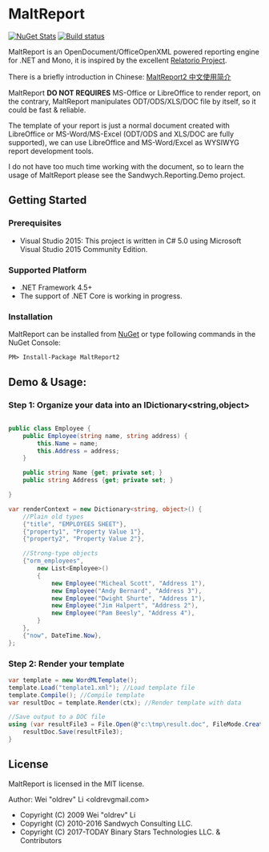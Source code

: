 # MaltReport

[![NuGet Stats](https://img.shields.io/nuget/v/MaltReport2.svg)](https://www.nuget.org/packages/MaltReport2) 
[![Build status](https://ci.appveyor.com/api/projects/status/w9rc2jbb6v4o4jgk/branch/master?svg=true)](https://ci.appveyor.com/project/oldrev/maltreport/branch/master)

MaltReport is an OpenDocument/OfficeOpenXML powered reporting engine for .NET and Mono, it is inspired by the excellent [Relatorio Project](http://relatorio.openhex.org/).

There is a briefly introduction in Chinese: [MaltReport2 中文使用简介](http://www.cnblogs.com/oldrev/p/maltreport2_intro.html)

MaltReport **DO NOT REQUIRES** MS-Office or LibreOffice to render report, on the contrary, MaltReport manipulates ODT/ODS/XLS/DOC file by itself, so it could be fast & reliable. 

The template of your report is just a normal document created with LibreOffice or MS-Word/MS-Excel (ODT/ODS and XLS/DOC are fully supported), 
we can use LibreOffice and MS-Word/Excel as WYSIWYG report development tools.

I do not have too much time working with the document, so to learn the usage of MaltReport please see the Sandwych.Reporting.Demo project.


## Getting Started

### Prerequisites

* Visual Studio 2015: This project is written in C# 5.0 using Microsoft Visual Studio 2015 Community Edition.

### Supported Platform

* .NET Framework 4.5+
* The support of .NET Core is working in progress.

### Installation

MaltReport can be installed from [NuGet](https://www.nuget.org/packages/MaltReport2) or type following commands in the NuGet Console:

```
PM> Install-Package MaltReport2
```

## Demo & Usage:

### Step 1: Organize your data into an IDictionary<string,object>

```csharp

public class Employee {
    public Employee(string name, string address) {
        this.Name = name;
        this.Address = address;
    }

    public string Name {get; private set; }
    public string Address {get; private set; }

}

var renderContext = new Dictionary<string, object>() {
    //Plain old types
    {"title", "EMPLOYEES SHEET"},
    {"property1", "Property Value 1"},
    {"property2", "Property Value 2"},

    //Strong-type objects
    {"orm_employees",
        new List<Employee>()
        {
            new Employee("Micheal Scott", "Address 1"),
            new Employee("Andy Bernard", "Address 3"),
            new Employee("Dwight Shurte", "Address 1"),
            new Employee("Jim Halpert", "Address 2"),
            new Employee("Pam Beesly", "Address 4"),
        }
    },
    {"now", DateTime.Now}, 
};
```

### Step 2: Render your template

```csharp
var template = new WordMLTemplate();
template.Load("template1.xml"); //Load template file
template.Compile(); //Compile template
var resultDoc = template.Render(ctx); //Render template with data

//Save output to a DOC file
using (var resultFile3 = File.Open(@"c:\tmp\result.doc", FileMode.Create, FileAccess.ReadWrite)) { 
    resultDoc.Save(resultFile3);
}
```

## License

MaltReport is licensed in the MIT license.

Author: Wei "oldrev" Li <oldrev<at>gmail.com>

* Copyright (C) 2009 Wei "oldrev" Li
* Copyright (C) 2010-2016 Sandwych Consulting LLC.
* Copyright (C) 2017-TODAY Binary Stars Technologies LLC. & Contributors
